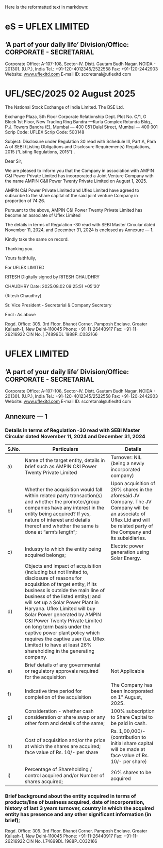 Here is the reformatted text in markdown:

# eS = UFLEX LIMITED

## ‘A part of your daily life’ Division/Office: CORPORATE - SECRETARIAL

Corporate Office: A-107-108, Sector-IV. Distt. Gautam Budh Nagar. NOIDA - 201301. (U.P.), India
Tel.: +91-120-4012345/2522558 Fax: +91-120-2442903
Website: www.uflexitd.com E-mail ID: sccretanal@uflexltd com

# UFL/SEC/2025 02 August 2025

The National Stock Exchange of India Limited. The BSE Ltd.

Exchange Plaza, 5th Floor Corporate Relationship Dept.
Plot No. C/1, G Block 1st Floor, New Trading Ring
Bandra —Kurla Complex Rotunda Bldg., P.J. Towers
Bandra (E), Mumbai — 400 051 Dalal Street, Mumbai — 400 001
Scrip Code: UFLEX Scrip Code: 500148

Subject: Disclosure under Regulation 30 read with Schedule III, Part A, Para A of
SEBI (Listing Obligations and Disclosure Requirements) Regulations,
2015 (“Listing Regulations, 2015”) .

Dear Sir,

We are pleased to inform you that the Company in association with AMPIN C&I Power
Private Limited has incorporated a Joint Venture Company with the name AMPIN C&lI
Power Twenty Private Limited on August 1, 2025.

AMPIN C&I Power Private Limited and Uflex Limited have agreed to subscribe to the share
capital of the said joint venture Company in proportion of 74:26.

Pursuant to the above, AMPIN C&I Power Twenty Private Limited has become an associate
of Uflex Limited

The details in terms of Regulation -30 read with SEBI Master Circular dated November 11,
2024, and December 31, 2024 is enclosed as Annexure — 1.

Kindly take the same on record.

Thanking you.

Yours faithfully,

For UFLEX LIMITED

RITESH
Digitally signed by RITESH
CHAUDHRY

CHAUDHRY
Date: 2025.08.02 09:25:51 +05'30'

(Ritesh Chaudhry)

Sr. Vice President - Secretarial &
Company Secretary

Encl : As above

Regd. Office: 305. 3rd Floor. Bhanot Corner. Pamposh Enclave. Greater Kailash-1, New Delhi-110045 Phone: +91-11-26440917 Fax: +91-11-26216922
CIN No. |.74899DL 1988P..C032166

# UFLEX LIMITED

## ‘A part of your daily life’ Division/Office: CORPORATE - SECRETARIAL

Corporate Office: A-107-108, Sector-lV. Distt. Gautam Budh Nagar. NOIDA - 201301. (U.P.), India
Tel.: +91-120-4012345/2522558 Fax: +91-120-2442903
Website: www.uflexitd.com E-mail ID: sccretanal@uflexltd com

## Annexure — 1

### Details in terms of Regulation -30 read with SEBI Master Circular dated November 11, 2024 and December 31, 2024

| S.No. | Particulars | Details |
| --- | --- | --- |
| a) | Name of the target entity, details in brief such as AMPIN C&I Power Twenty Private Limited | Turnover: NIL (being a newly incorporated company) |
| b) | Whether the acquisition would fall within related party transaction(s) and whether the promoter/group companies have any interest in the entity being acquired? If yes, nature of interest and details thereof and whether the same is done at “arm’s length”; | Upon acquisition of 26% shares in the aforesaid JV Company. The JV Company will be an associate of Uflex Ltd and will be related party of the Company and its subsidiaries. |
| c) | Industry to which the entity being acquired belongs; | Electric power generation using Solar Energy. |
| d) | Objects and impact of acquisition (including but not limited to, disclosure of reasons for acquisition of target entity, if its business is outside the main line of business of the listed entity); and will set up a Solar Power Plant in Haryana. Uflex Limited will buy Solar Power generated by AMPIN C&I Power Twenty Private Limited on long term basis under the captive power plant policy which requires the captive user (i.e. Uflex Limited) to have at least 26% shareholding in the generating company. |  |
| e) | Brief details of any governmental or regulatory approvals required for the acquisition | Not Applicable |
| f) | Indicative time period for completion of the acquisition | The Company has been incorporated on 1" August, 2025. |
| g) | Consideration - whether cash consideration or share swap or any other form and details of the same; | 100% subscription to Share Capital to be paid in cash. |
| h) | Cost of acquisition and/or the price at which the shares are acquired; face value of Rs. 10/- per share | Rs. 1,00,000/- (contribution to initial share capital will be made at face value of Rs. 10/- per share) |
| i) | Percentage of Shareholding / control acquired and/or Number of shares acquired; | 26% shares to be acquired |

### Brief background about the entity acquired in terms of products/line of business acquired, date of incorporation, history of last 3 years turnover, country in which the acquired entity has presence and any other significant information (in brief);

Regd. Office: 305. 3rd Floor. Bhanot Corner. Pamposh Enclave. Greater Kailash-1, New Delhi-110045 Phone: +91-11-26440917 Fax: +91-11-26216922
CIN No. l.74899DL 1988P..C032166